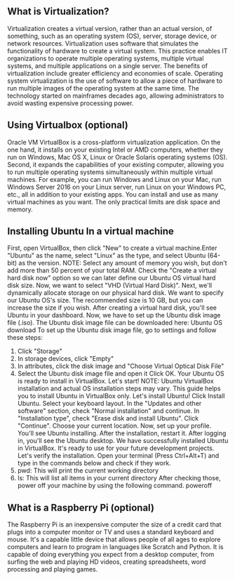 ## What is Virtualization?
Virtualization creates a virtual version, rather than an actual version, of something, such as an operating system (OS), server, storage device, or network resources.
Virtualization uses software that simulates the functionality of hardware to create a virtual system. This practice enables IT organizations to operate multiple operating systems, multiple virtual systems, and multiple applications on a single server. The benefits of virtualization include greater efficiency and economies of scale.
Operating system virtualization is the use of software to allow a piece of hardware to run multiple images of the operating system at the same time. The technology started on mainframes decades ago, allowing administrators to avoid wasting expensive processing power.
## Using Virtualbox (optional)
Oracle VM VirtualBox is a cross-platform virtualization application. On the one hand, it installs on your existing Intel or AMD computers, whether they run on Windows, Mac OS X, Linux or Oracle Solaris operating systems (OS). Second, it expands the capabilities of your existing computer, allowing you to run multiple operating systems simultaneously within multiple virtual machines. For example, you can run Windows and Linux on your Mac, run Windows Server 2016 on your Linux server, run Linux on your Windows PC, etc., all in addition to your existing apps. You can install and use as many virtual machines as you want. The only practical limits are disk space and memory.
## Installing Ubuntu In a virtual machine
First, open VirtualBox, then click "New" to create a virtual machine.Enter "Ubuntu" as the name, select "Linux" as the type, and select Ubuntu (64-bit) as the version.
NOTE: Select any amount of memory you wish, but don't add more than 50 percent of your total RAM.
Check the "Create a virtual hard disk now" option so we can later define our Ubuntu OS virtual hard disk size.
Now, we want to select "VHD (Virtual Hard Disk)".
Next, we'll dynamically allocate storage on our physical hard disk.
We want to specify our Ubuntu OS's size. The recommended size is 10 GB, but you can increase the size if you wish.
After creating a virtual hard disk, you'll see Ubuntu in your dashboard.
Now, we have to set up the Ubuntu disk image file (.iso).
The Ubuntu disk image file can be downloaded here: Ubuntu OS download
To set up the Ubuntu disk image file, go to settings and follow these steps:
1.	Click "Storage"
2.	In storage devices, click "Empty"
3.	In attributes, click the disk image and "Choose Virtual Optical Disk File"
4.	Select the Ubuntu disk image file and open it
Click OK.
Your Ubuntu OS is ready to install in VirtualBox. Let's start!
NOTE: Ubuntu VirtualBox installation and actual OS installation steps may vary. This guide helps you to install Ubuntu in VirtualBox only.
Let's install Ubuntu!
Click Install Ubuntu.
Select your keyboard layout.
In the "Updates and other software" section, check "Normal installation" and continue.
In "Installation type", check "Erase disk and install Ubuntu".
Click "Continue".
Choose your current location.
Now, set up your profile.
You'll see Ubuntu installing.
After the installation, restart it.
After logging in, you'll see the Ubuntu desktop.
We have successfully installed Ubuntu in VirtualBox. It's ready to use for your future development projects.
Let's verify the installation.
Open your terminal (Press Ctrl+Alt+T) and type in the commands below and check if they work.
1.	pwd: This will print the current working directory
2.	ls: This will list all items in your current directory
After checking those, power off your machine by using the following command.
poweroff

## What is a Raspberry Pi (optional)
The Raspberry Pi is an inexpensive computer the size of a credit card that plugs into a computer monitor or TV and uses a standard keyboard and mouse. It's a capable little device that allows people of all ages to explore computers and learn to program in languages like Scratch and Python. It is capable of doing everything you expect from a desktop computer, from surfing the web and playing HD videos, creating spreadsheets, word processing and playing games.